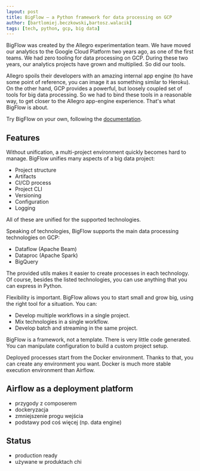 ```yaml
---
layout: post
title: BigFlow — a Python framework for data processing on GCP
author: [bartlomiej.beczkowski,bartosz.walacik]
tags: [tech, python, gcp, big data]
---
```


BigFlow was created by the Allegro experimentation team. We have moved our analytics to the Google Cloud Platform
two years ago, as one of the first teams. We had zero tooling for data processing on GCP. During these
two years, our analytics projects have grown and multiplied. So did our tools.

Allegro spoils their developers with an amazing internal app engine (to have some point of reference, you can image it as
something similar to Heroku). On the other hand, GCP provides a powerful, but loosely coupled set of tools for big data processing.
So we had to bind these tools in a reasonable way, to get closer to the Allegro app-engine experience. That's what BigFlow is
about.

Try BigFlow on your own, following the [documentation](https://github.com/allegro/bigflow#bigflow).

## Features

Without unification, a multi-project environment quickly becomes hard to manage. BigFlow unifies many aspects of a big
data project:

* Project structure
* Artifacts
* CI/CD process
* Project CLI
* Versioning
* Configuration
* Logging

All of these are unified for the supported technologies.

Speaking of technologies, BigFlow supports the main data processing technologies on GCP:

* Dataflow (Apache Beam)
* Dataproc (Apache Spark)
* BigQuery

The provided utils makes it easier to create processes in each technology. Of course, besides the listed technologies,
you can use anything that you can express in Python.

Flexibility is important. BigFlow allows you to start small and grow big, using the right tool for a situation. You can:

* Develop multiple workflows in a single project.
* Mix technologies in a single workflow.
* Develop batch and streaming in the same project.

BigFlow is a framework, not a template. There is very little code generated. You can manipulate configuration to
build a custom project setup.

Deployed processes start from the Docker environment. Thanks to that, you can create any environment you want. Docker
is much more stable execution environment than Airflow.

## Airflow as a deployment platform

* przygody z composerem
* dockeryzacja
* zmniejszenie progu wejścia
* podstawy pod coś więcej (np. data engine)

## Status

* production ready
* używane w produktach chi


